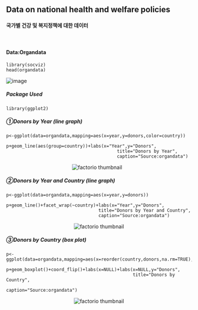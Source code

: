 ## Data on national health and welfare policies
#### 국가별 건강 및 복지정책에 대한 데이터
⠀
#### Data:Organdata
```
library(socviz)
head(organdata)
```
![image](https://user-images.githubusercontent.com/80669371/119146221-630ac900-ba85-11eb-848a-2d714157ff5b.png)

##### Package Used
```
library(ggplot2)
```

##### ①Donors by Year (line graph)
```
p<-ggplot(data=organdata,mapping=aes(x=year,y=donors,color=country))

p+geom_line(aes(group=country))+labs(x="Year",y="Donors",
                                          title="Donors by Year",
                                          caption="Source:organdata")
```
<p align="center">
  <img src="https://user-images.githubusercontent.com/80669371/121472242-e328ac80-c9fb-11eb-82eb-244629521e84.png" alt="factorio thumbnail"/>⠀
</p>

##### ②Donors by Year and Country (line graph)
```
p<-ggplot(data=organdata,mapping=aes(x=year,y=donors))

p+geom_line()+facet_wrap(~country)+labs(x="Year",y="Donors",
                                   title="Donors by Year and Country",
                                   caption="Source:organdata")

```
<p align="center">
  <img src="https://user-images.githubusercontent.com/80669371/119147007-27bcca00-ba86-11eb-831a-fcde9d52c7f6.png" alt="factorio thumbnail"/>
</p> 

##### ③Donors by Country (box plot)
```
p<-ggplot(data=organdata,mapping=aes(x=reorder(country,donors,na.rm=TRUE),y=donors))

p+geom_boxplot()+coord_flip()+labs(x=NULL)+labs(x=NULL,y="Donors", 
                                                title="Donors by Country",
                                                caption="Source:organdata")
```
<p align="center">
  <img src="https://user-images.githubusercontent.com/80669371/119147659-c1847700-ba86-11eb-8183-9ce97a8a7cd0.png" alt="factorio thumbnail"/>
</p> 

